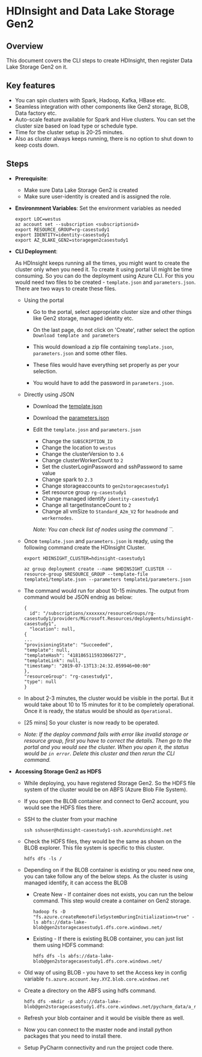 # HDInsight and Data Lake Storage Gen2


## Overview

This document covers the CLI steps to create HDInsight, then register Data Lake Storage Gen2 on it.


## Key features

* You can spin clusters with Spark, Hadoop, Kafka, HBase etc.
* Seamless integration with other components like Gen2 storage, BLOB, Data factory etc.
* Auto-scale feature available for Spark and Hive clusters. 
    You can set the cluster size based on load type or schedule type.
* Time for the cluster setup is 20-25 minutes.
* Also as cluster always keeps running, there is no option to shut down to keep costs down.


## Steps

* **Prerequisite**: 
    * Make sure Data Lake Storage Gen2 is created
    * Make sure user-identity is created and is assigned the role.
    
* **Environmnent Variables**: Set the environment variables as needed

    ```
    export LOC=westus
    az account set --subscription <subscriptionid>
    export RESOURCE_GROUP=rg-casestudy1
    export IDENTITY=identity-casestudy1
    export AZ_DLAKE_GEN2=storagegen2casestudy1
    ```

* **CLI Deployment**: 

    As HDInsight keeps running all the times, you might want to create the cluster only when you need it.
    To create it using portal UI might be time consuming. So you can do the deployment using Azure CLI. 
    For this you would need two files to be created - `template.json` and `parameters.json`.
    There are two ways to create these files.
    
    * Using the portal
        
        * Go to the portal, select appropriate cluster size and 
            other things like Gen2 storage, managed identity etc.
            
        * On the last page, do not click on 'Create', rather select the option `Download template and parameters`
        
        * This would download a zip file containing `template.json`, `parameters.json` and some other files.
        
        * These files would have everything set properly as per your selection.
        
        * You would have to add the password in `parameters.json`.
     
    * Directly using JSON
        
        * Download the [template json](https://github.com/Azure-Samples/hdinsight-data-lake-storage-gen2-templates/blob/master/hdinsight-adls-gen2-template.json)
        
        * Download the [parameters.json](https://github.com/Azure-Samples/hdinsight-data-lake-storage-gen2-templates/blob/master/parameters.json)
        
        * Edit the `template.josn` and `parameters.json`
            * Change the `SUBSCRIPTION_ID`
            * Change the location to `westus`
            * Change the clusterVersion to `3.6`
            * Change clusterWorkerCount to `2`
            * Set the clusterLoginPassword and sshPassword to same value
            * Change spark to `2.3`
            * Change storageaccounts to `gen2storagecasestudy1`
            * Set resource group `rg-casestudy1`
            * Change managed identify `identity-casestudy1`
            * Change all targetInstanceCount to `2`
            * Change all vmSize to `Standard_A2m_V2` for `headnode` and `workernodes`.
            
            _Note: You can check list of nodes using the command ``._
            
    * Once `template.json` and `parameters.json` is ready, using the following command create the HDInsight Cluster.
    
        ```
        export HDINSIGHT_CLUSTER=hdinsight-casestudy1
        
        az group deployment create --name $HDINSIGHT_CLUSTER --resource-group $RESOURCE_GROUP --template-file template1/template.json --parameters template1/parameters.json
        ```
    
    * The command would run for about 10-15 minutes. The output from command would be JSON endnig as below:
    
        ```
        {
          id": "/subscriptions/xxxxxxx/resourceGroups/rg-casestudy1/providers/Microsoft.Resources/deployments/hdinsight-casestudy1",
          "location": null,
        {
        ...
        "provisioningState": "Succeeded",
        "template": null,
        "templateHash": "4181865115933066727",
        "templateLink": null,
        "timestamp": "2019-07-13T13:24:32.059946+00:00"
      },
      "resourceGroup": "rg-casestudy1",
      "type": null
        }
        ```
    
    * In about 2-3 minutes, the cluster would be visible in the portal. 
    But it would take about 10 to 15 minutes for it to be completely operational.
    Once it is ready, the status would be should as `Operational`.
    
    * [25 mins] So your cluster is now ready to be operated.
    
    * _Note: If the deploy command fails with error like invalid storage or resource group, 
    first you have to correct the details. Then go to the portal and you would see the cluster.
    When you open it, the status would be `in error`. Delete this cluster and then rerun the CLI command._
    
* **Accessing Storage Gen2 as HDFS**

    * While deploying, you have registered Storage Gen2. 
    So the HDFS file system of the cluster would be on ABFS (Azure Blob File System).
    
    * If you open the BLOB container and connect to Gen2 account, you would see the HDFS files there.
    
    * SSH to the cluster from your machine
    
        ```
        ssh sshuser@hdinsight-casestudy1-ssh.azurehdinsight.net
        ```
    
    * Check the HDFS files, they would be the same as shown on the BLOB explorer. 
    This file system is specific to this cluster.
    
        ```
        hdfs dfs -ls /
        ```
    
    * Depending on if the BLOB container is existing or you need new one, you can take follow any of the below steps. 
        As the cluster is using managed identify, it can access the BLOB
    
        * Create New - If container does not exists, you can run the below command. 
            This step would create a container on Gen2 storage. 
        
            ```
            hadoop fs -D "fs.azure.createRemoteFileSystemDuringInitialization=true" -ls abfs://data-lake-blob@gen2storagecasestudy1.dfs.core.windows.net/
            ```
        
        * Existing - If there is existing BLOB container, you can just list them using HDFS command:
        
            ```
            hdfs dfs -ls abfs://data-lake-blob@gen2storagecasestudy1.dfs.core.windows.net/
            ```
    
    * Old way of using BLOB - you have to set the Access key in config variable `fs.azure.account.key.XYZ.blob.core.windows.net`
    
    * Create a directory on the ABFS using hdfs command.
    
        ```
        hdfs dfs -mkdir -p abfs://data-lake-blob@gen2storagecasestudy1.dfs.core.windows.net/pycharm_data/a_raw/
        ```
    
    * Refresh your blob container and it would be visible there as well.
    
    * Now you can connect to the master node and install python packages that you need to install there.
    
    * Setup PyCharm connectivity and run the project code there.
    
    
    
    
